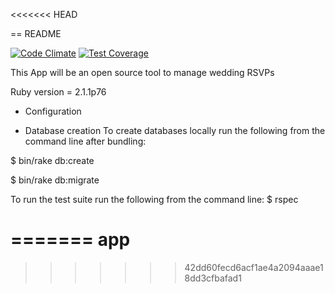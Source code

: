 <<<<<<< HEAD

== README

[![Code Climate](https://codeclimate.com/github/EvanTedesco/wedding_app.png)](https://codeclimate.com/github/EvanTedesco/wedding_app)
[![Test Coverage](https://codeclimate.com/github/EvanTedesco/wedding_app/coverage.png)](https://codeclimate.com/github/EvanTedesco/wedding_app)

This App will be an open source tool to manage wedding RSVPs


Ruby version = 2.1.1p76



* Configuration

* Database creation
To create databases locally run the following from the command line after bundling:

$ bin/rake db:create

$ bin/rake db:migrate


To run the test suite run the following from the command line:
$ rspec

=======
app
===
>>>>>>> 42dd60fecd6acf1ae4a2094aaae18dd3cfbafad1
